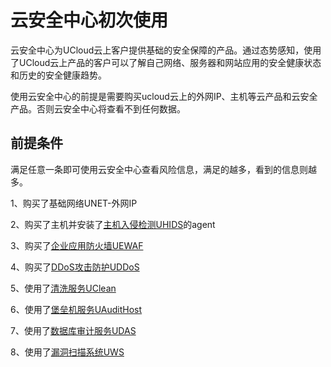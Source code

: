 

# 云安全中心初次使用

云安全中心为UCloud云上客户提供基础的安全保障的产品。通过态势感知，使用了UCloud云上产品的客户可以了解自己网络、服务器和网站应用的安全健康状态和历史的安全健康趋势。

使用云安全中心的前提是需要购买ucloud云上的外网IP、主机等云产品和云安全产品。否则云安全中心将查看不到任何数据。

## 前提条件

满足任意一条即可使用云安全中心查看风险信息，满足的越多，看到的信息则越多。

1、购买了基础网络UNET-外网IP

2、购买了主机并安装了[主机入侵检测UHIDS](uhids/README)的agent

3、购买了[企业应用防火墙UEWAF](uewaf/README)

4、购买了[DDoS攻击防护UDDoS](uantiddos/README)

5、使用了[清洗服务UClean](uantiddos/uclean/overview)

6、使用了[堡垒机服务UAuditHost](uhas/README)

7、使用了[数据库审计服务UDAS](udas/README)

8、使用了[漏洞扫描系统UWS](uws/README)
